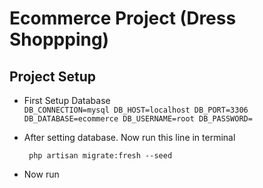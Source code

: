 
# Ecommerce Project (Dress Shoppping)

## Project Setup

* First Setup Database <br>
 `
    DB_CONNECTION=mysql
    DB_HOST=localhost
    DB_PORT=3306
    DB_DATABASE=ecommerce
    DB_USERNAME=root
    DB_PASSWORD= 
`

* After setting database. Now run this line in terminal 

    ` php artisan migrate:fresh --seed`

* Now run 
